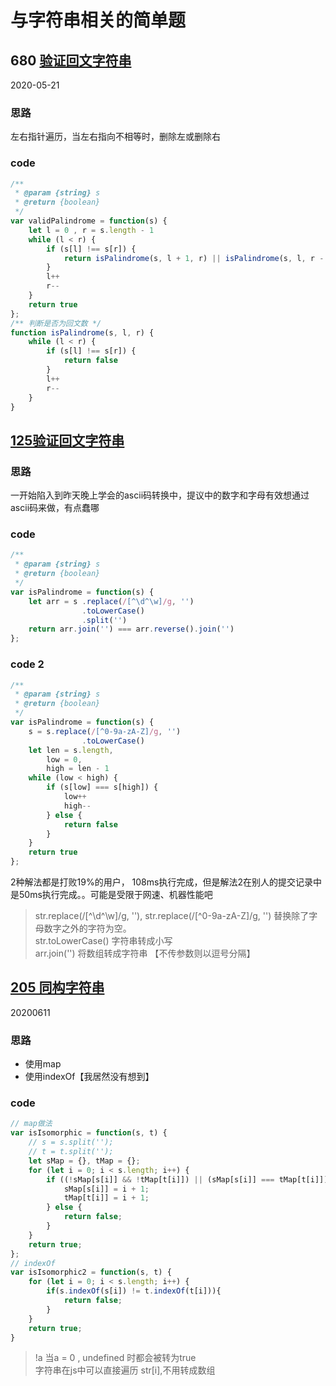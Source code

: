# 与字符串相关的简单题
## 680 [验证回文字符串](https://leetcode-cn.com/problems/valid-palindrome-ii/)
2020-05-21
### 思路
左右指针遍历，当左右指向不相等时，删除左或删除右
### code
```js
/**
 * @param {string} s
 * @return {boolean}
 */
var validPalindrome = function(s) {
    let l = 0 , r = s.length - 1
    while (l < r) {
        if (s[l] !== s[r]) {
            return isPalindrome(s, l + 1, r) || isPalindrome(s, l, r - 1)
        }
        l++
        r--
    }
    return true
};
/** 判断是否为回文数 */
function isPalindrome(s, l, r) {
    while (l < r) {
        if (s[l] !== s[r]) {
            return false
        }
        l++
        r--
    }
}

```

## [125验证回文字符串](https://leetcode-cn.com/problems/valid-palindrome/)
### 思路
一开始陷入到昨天晚上学会的ascii码转换中，提议中的数字和字母有效想通过ascii码来做，有点蠢哪
### code
```js
/**
 * @param {string} s
 * @return {boolean}
 */
var isPalindrome = function(s) {
    let arr = s .replace(/[^\d^\w]/g, '')
                .toLowerCase()
                .split('')
    return arr.join('') === arr.reverse().join('')
};
```

### code 2
```js
/**
 * @param {string} s
 * @return {boolean}
 */
var isPalindrome = function(s) {
    s = s.replace(/[^0-9a-zA-Z]/g, '')
                .toLowerCase()
    let len = s.length,
        low = 0,
        high = len - 1
    while (low < high) {
        if (s[low] === s[high]) {
            low++
            high--
        } else {
            return false
        }
    }
    return true
};
```
2种解法都是打败19%的用户， 108ms执行完成，但是解法2在别人的提交记录中是50ms执行完成。。可能是受限于网速、机器性能吧
> str.replace(/[^\d^\w]/g, ''), str.replace(/[^0-9a-zA-Z]/g, '') 替换除了字母数字之外的字符为空。  
str.toLowerCase() 字符串转成小写  
arr.join('') 将数组转成字符串 【不传参数则以逗号分隔】 

## [205 同构字符串](https://leetcode-cn.com/problems/isomorphic-strings/)
20200611
### 思路
* 使用map
* 使用indexOf【我居然没有想到】
### code
```js
// map做法
var isIsomorphic = function(s, t) {
    // s = s.split('');
    // t = t.split('');
    let sMap = {}, tMap = {};
    for (let i = 0; i < s.length; i++) {
        if ((!sMap[s[i]] && !tMap[t[i]]) || (sMap[s[i]] === tMap[t[i]])) {
            sMap[s[i]] = i + 1;
            tMap[t[i]] = i + 1;
        } else {
            return false;
        }
    }
    return true;
};
// indexOf
var isIsomorphic2 = function(s, t) {
    for (let i = 0; i < s.length; i++) {
        if(s.indexOf(s[i]) != t.indexOf(t[i])){
            return false;
        }
    }
    return true;
}
```
> !a  当a = 0 , undefined 时都会被转为true  
字符串在js中可以直接遍历 str[i],不用转成数组